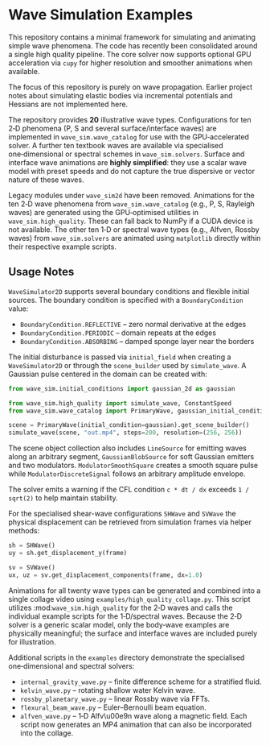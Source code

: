 # Wave Simulation Examples

This repository contains a minimal framework for simulating and animating simple wave phenomena.  The code has recently been consolidated around a single high quality pipeline.  The core solver now supports optional GPU acceleration via ``cupy`` for higher resolution and smoother animations when available.

The focus of this repository is purely on wave propagation. Earlier project
notes about simulating elastic bodies via incremental potentials and Hessians
are not implemented here.

The repository provides **20** illustrative wave types.  Configurations for
ten 2‑D phenomena (P, S and several surface/interface waves) are implemented in
``wave_sim.wave_catalog`` for use with the GPU‑accelerated solver.  A further ten
textbook waves are available via specialised one‑dimensional or spectral
schemes in ``wave_sim.solvers``.  Surface and interface wave animations are
**highly simplified**: they use a scalar wave model with preset speeds and do
not capture the true dispersive or vector nature of these waves.

Legacy modules under ``wave_sim2d`` have been removed.  Animations for the ten 2‑D wave phenomena from ``wave_sim.wave_catalog`` (e.g., P, S, Rayleigh waves) are generated using the GPU‑optimised utilities in ``wave_sim.high_quality``.
These can fall back to NumPy if a CUDA device is not available.  The other ten 1‑D or spectral wave types (e.g., Alfven, Rossby waves) from ``wave_sim.solvers`` are animated using ``matplotlib`` directly within their respective example scripts.

## Usage Notes

`WaveSimulator2D` supports several boundary conditions and flexible initial
sources. The boundary condition is specified with a
``BoundaryCondition`` value:

* ``BoundaryCondition.REFLECTIVE`` – zero normal derivative at the edges
* ``BoundaryCondition.PERIODIC`` – domain repeats at the edges
* ``BoundaryCondition.ABSORBING`` – damped sponge layer near the borders

The initial disturbance is passed via ``initial_field`` when creating a
`WaveSimulator2D` or through the ``scene_builder`` used by
`simulate_wave`. A Gaussian pulse centered in the domain can be created with:

```python
from wave_sim.initial_conditions import gaussian_2d as gaussian

from wave_sim.high_quality import simulate_wave, ConstantSpeed
from wave_sim.wave_catalog import PrimaryWave, gaussian_initial_condition

scene = PrimaryWave(initial_condition=gaussian).get_scene_builder()
simulate_wave(scene, "out.mp4", steps=200, resolution=(256, 256))
```

The scene object collection also includes ``LineSource`` for emitting waves
along an arbitrary segment, ``GaussianBlobSource`` for soft Gaussian emitters
and two modulators. ``ModulatorSmoothSquare`` creates a smooth square pulse
while ``ModulatorDiscreteSignal`` follows an arbitrary amplitude envelope.

The solver emits a warning if the CFL condition ``c * dt / dx`` exceeds
``1 / sqrt(2)`` to help maintain stability.

For the specialised shear-wave configurations ``SHWave`` and ``SVWave`` the
physical displacement can be retrieved from simulation frames via helper
methods:

```python
sh = SHWave()
uy = sh.get_displacement_y(frame)

sv = SVWave()
ux, uz = sv.get_displacement_components(frame, dx=1.0)
```

Animations for all twenty wave types can be generated and combined into a single collage video using ``examples/high_quality_collage.py``.
This script utilizes :mod:`wave_sim.high_quality` for the 2‑D waves and calls the individual example scripts for the 1‑D/spectral waves.
Because the 2‑D solver is a generic scalar model, only the body‑wave examples are physically meaningful; the surface and interface waves are included purely for illustration.


Additional scripts in the ``examples`` directory demonstrate the specialised
one‑dimensional and spectral solvers:

* ``internal_gravity_wave.py`` – finite difference scheme for a stratified fluid.
* ``kelvin_wave.py`` – rotating shallow water Kelvin wave.
* ``rossby_planetary_wave.py`` – linear Rossby wave via FFTs.
* ``flexural_beam_wave.py`` – Euler–Bernoulli beam equation.
* ``alfven_wave.py`` – 1‑D Alfv\u00e9n wave along a magnetic field.
Each script now generates an MP4 animation that can also be incorporated into
the collage.
